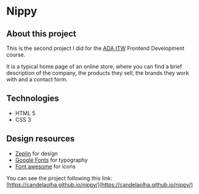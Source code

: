 # Nippy

## About this project

This is the second project I did for the [ADA ITW](https://adaitw.org/) Frontend Development course.

It is a typical home page of an online store, where you can find a brief description of the company, the products they sell, the brands they work with and a contact form.

## Technologies

- HTML 5
- CSS 3

## Design resources

- [Zeplin](https://zeplin.io/) for design
- [Google Fonts](https://fonts.google.com/) for typography
- [Font awesome](https://fontawesome.com/) for icons

You can see the project following this link: [https://candelaolha.github.io/nippy/](https://candelaolha.github.io/nippy/)

